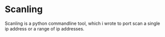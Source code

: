 # Scanling
Scanling is a python commandline tool, which i wrote to port scan a single ip address or a range of ip addresses.
